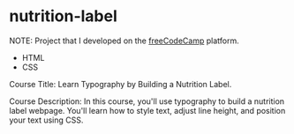 # nutrition-label

NOTE: Project that I developed on the [freeCodeCamp](https://www.freecodecamp.org/demetrius7) platform.

- HTML
- CSS

Course Title: Learn Typography by Building a Nutrition Label.

Course Description: In this course, you'll use typography to build a nutrition label webpage. You'll learn how to style text, adjust line height, and position your text using CSS.
